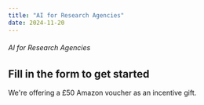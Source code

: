 ```yaml
---
title: "AI for Research Agencies"
date: 2024-11-20
---
```


###### AI for Research Agencies

## Fill in the form to get started

We're offering a £50 Amazon voucher as an incentive gift.
